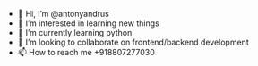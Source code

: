 - 👋 Hi, I’m @antonyandrus
- 👀 I’m interested in learning new things
- 🌱 I’m currently learning python
- 💞️ I’m looking to collaborate on frontend/backend development
- 📫 How to reach me +918807277030

<!---
antonyandrus/antonyandrus is a ✨ special ✨ repository because its `README.md` (this file) appears on your GitHub profile.
You can click the Preview link to take a look at your changes.
--->
